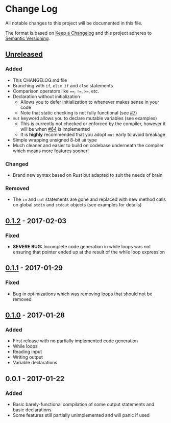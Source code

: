 # Change Log

All notable changes to this project will be documented in this file.

The format is based on [Keep a Changelog](http://keepachangelog.com/)
and this project adheres to [Semantic Versioning](http://semver.org/).

## [Unreleased]
### Added
- This CHANGELOG.md file
- Branching with `if`, `else if` and `else` statements
- Comparison operators like `==`, `!=`, `>=`, etc.
- Declaration without initialization
  - Allows you to defer initialization to whenever makes sense in your code
  - Note that static checking is not fully functional
    (see [#7](https://github.com/brain-lang/brain/issues/7))
- `mut` keyword allows you to declare mutable variables (see examples)
  - This is currently not checked or enforced by the compiler, however it will
    be when [#64](https://github.com/brain-lang/brain/issues/64) is implemented
  - It is **highly** recommended that you adopt `mut` early to avoid breakage
- Simple wrapping unsigned 8-bit `u8` type
- Much cleaner and easier to build on codebase underneath the compiler which
  means more features sooner!

### Changed
- Brand new syntax based on Rust but adapted to suit the needs of brain

### Removed
- The `in` and `out` statements are gone and replaced with
  new method calls on global `stdin` and `stdout` objects (see examples for details)

## [0.1.2] - 2017-02-03
### Fixed
- **SEVERE BUG:** Incomplete code generation in while loops was not ensuring that
  pointer ended up at the result of the while loop expression

## [0.1.1] - 2017-01-29
### Fixed
- Bug in optimizations which was removing loops that should not be removed

## [0.1.0] - 2017-01-28
### Added
- First release with no partially implemented code generation
- While loops
- Reading input
- Writing output
- Variable declarations

## 0.0.1 - 2017-01-22
### Added
- Basic barely-functional compilation of some output statements and basic
  declarations
- Some features still partially unimplemented and will panic if used

[Unreleased]: https://github.com/brain-lang/brain/compare/v0.1.2...develop
[0.1.2]: https://github.com/brain-lang/brain/compare/v0.1.1...v0.1.2
[0.1.1]: https://github.com/brain-lang/brain/compare/v0.1.0...v0.1.1
[0.1.0]: https://github.com/brain-lang/brain/compare/v0.0.1...v0.1.0
